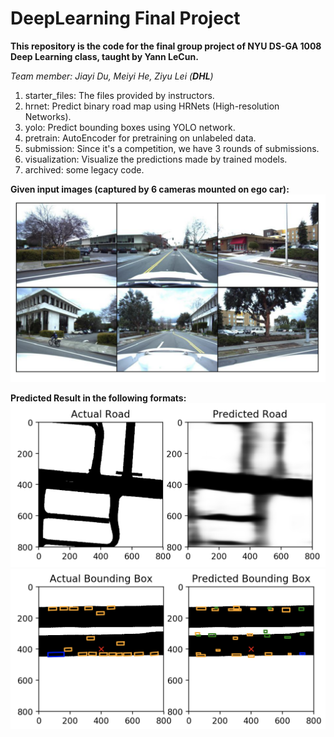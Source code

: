 # DeepLearning Final Project


**This repository is the code for the final group project of NYU DS-GA 1008 Deep Learning class, taught by Yann LeCun.**

*Team member: Jiayi Du, Meiyi He, Ziyu Lei (**DHL**)*


1. starter_files: The files provided by instructors. 
2. hrnet: Predict binary road map using HRNets (High-resolution Networks). 
3. yolo: Predict bounding boxes using YOLO network. 
4. pretrain: AutoEncoder for pretraining on unlabeled data. 
5. submission: Since it's a competition, we have 3 rounds of submissions. 
6. visualization: Visualize the predictions made by trained models. 
7. archived: some legacy code.

**Given input images (captured by 6 cameras mounted on ego car):**
  ![Sample](/visualization/sample3.png)

**Predicted Result in the following formats:**
  ![Road Map](/visualization/roadmap3.png)
  ![Bounding Box](/visualization/bbox1.png)
